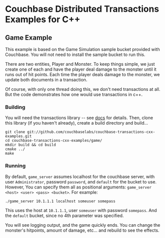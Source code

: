 # Couchbase Distributed Transactions Examples for C++

## Game Example

This example is based on the Game Simulation sample bucket provided with Couchbase.
You will not need to install the sample bucket to run this.

There are two entities, Player and Monster.  To keep things simple, we just create one of each
and have the player deal damage to the monster until it runs out of hit points.  Each time the
player deals damage to the monster, we update both documents in a transaction.

Of course, with only one thread doing this, we don't need transactions at all.  But the code
demonstrates how one would use transactions in c++.

### Building
You will need the transactions library -- see [docs](https://docs.couchbase.com/cxx-txns/current/distributed-acid-transactions-from-the-sdk.html) for details.
Then, clone this library (if you haven't already), create a build directory and build...

```
git clone git://github.com/couchbaselabs/couchbase-transactions-cxx-examples.git
cd couchbase-transactions-cxx-examples/game/
mkdir build && cd build
cmake ../
make
```

### Running
By default, `game_server` assumes localhost for the couchbase server, with user `Administrator`, password `password`, and `default` for the bucket to use.  However,
You can specify them all as positional arguments: `game_server <host> <user> <pass> <bucket>`.  For example:
```
./game_server 10.1.1.1 localhost someuser somepass
```
This uses the host at `10.1.1.1`, user `someuser` with password `somepass`.  And the `default` bucket, since no 4th parameter was specified.

You will see logging output, and the game quickly ends.  You can change the monster's hitpoints, amount of damage, etc... and rebuild to see the effects.
